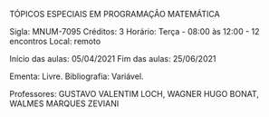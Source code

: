 TÓPICOS ESPECIAIS EM PROGRAMAÇÃO MATEMÁTICA

Sigla: MNUM-7095
Créditos: 3
Horário: Terça - 08:00 às 12:00 - 12 encontros
Local: remoto

Início das aulas: 05/04/2021
Fim das aulas: 25/06/2021

Ementa: Livre.
Bibliografia: Variável.

Professores: GUSTAVO VALENTIM LOCH, WAGNER HUGO BONAT, WALMES MARQUES ZEVIANI